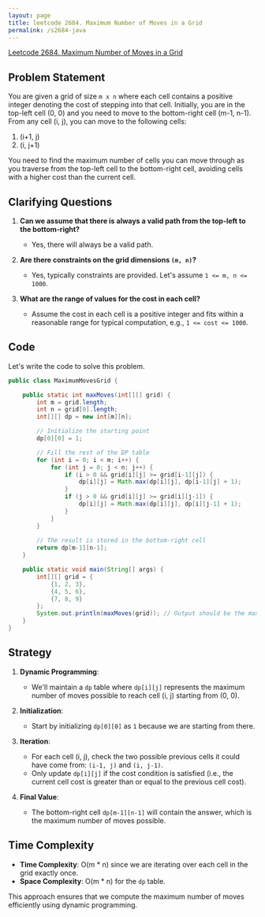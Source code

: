 ```yaml
---
layout: page
title: leetcode 2684. Maximum Number of Moves in a Grid
permalink: /s2684-java
---
```

[Leetcode 2684. Maximum Number of Moves in a Grid](https://algoadvance.github.io/algoadvance/l2684)
## Problem Statement

You are given a grid of size `m x n` where each cell contains a positive integer denoting the cost of stepping into that cell. Initially, you are in the top-left cell (0, 0) and you need to move to the bottom-right cell (m-1, n-1). From any cell (i, j), you can move to the following cells:

1. (i+1, j)
2. (i, j+1)

You need to find the maximum number of cells you can move through as you traverse from the top-left cell to the bottom-right cell, avoiding cells with a higher cost than the current cell.

## Clarifying Questions

1. **Can we assume that there is always a valid path from the top-left to the bottom-right?**
   - Yes, there will always be a valid path.

2. **Are there constraints on the grid dimensions `(m, n)`?**
   - Yes, typically constraints are provided. Let's assume `1 <= m, n <= 1000`.

3. **What are the range of values for the cost in each cell?**
   - Assume the cost in each cell is a positive integer and fits within a reasonable range for typical computation, e.g., `1 <= cost <= 1000`.

## Code
Let's write the code to solve this problem.


```java
public class MaximumMovesGrid {

    public static int maxMoves(int[][] grid) {
        int m = grid.length;
        int n = grid[0].length;
        int[][] dp = new int[m][n];

        // Initialize the starting point
        dp[0][0] = 1;

        // Fill the rest of the DP table
        for (int i = 0; i < m; i++) {
            for (int j = 0; j < n; j++) {
                if (i > 0 && grid[i][j] >= grid[i-1][j]) {
                    dp[i][j] = Math.max(dp[i][j], dp[i-1][j] + 1);
                }
                if (j > 0 && grid[i][j] >= grid[i][j-1]) {
                    dp[i][j] = Math.max(dp[i][j], dp[i][j-1] + 1);
                }
            }
        }
        
        // The result is stored in the bottom-right cell
        return dp[m-1][n-1];
    }

    public static void main(String[] args) {
        int[][] grid = {
            {1, 2, 3},
            {4, 5, 6},
            {7, 8, 9}
        };
        System.out.println(maxMoves(grid)); // Output should be the maximum number of moves possible
    }
}
```

## Strategy

1. **Dynamic Programming**:
   - We'll maintain a `dp` table where `dp[i][j]` represents the maximum number of moves possible to reach cell (i, j) starting from (0, 0).

2. **Initialization**:
   - Start by initializing `dp[0][0]` as `1` because we are starting from there.

3. **Iteration**:
   - For each cell (i, j), check the two possible previous cells it could have come from: `(i-1, j)` and `(i, j-1)`.
   - Only update `dp[i][j]` if the cost condition is satisfied (i.e., the current cell cost is greater than or equal to the previous cell cost).

4. **Final Value**:
   - The bottom-right cell `dp[m-1][n-1]` will contain the answer, which is the maximum number of moves possible.

## Time Complexity

- **Time Complexity**: O(m * n) since we are iterating over each cell in the grid exactly once.
- **Space Complexity**: O(m * n) for the `dp` table.

This approach ensures that we compute the maximum number of moves efficiently using dynamic programming.